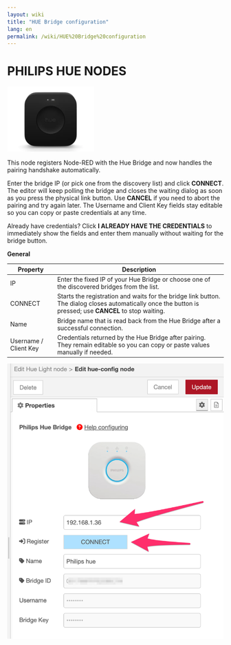 ```yaml
---
layout: wiki
title: "HUE Bridge configuration"
lang: en
permalink: /wiki/HUE%20Bridge%20configuration
---
```

<H1>PHILIPS HUE NODES

</H1>

 <img src='https://raw.githubusercontent.com/Supergiovane/node-red-contrib-knx-ultimate/master/img/huehub.jpg' width='40%'>

This node registers Node-RED with the Hue Bridge and now handles the pairing handshake automatically.

Enter the bridge IP (or pick one from the discovery list) and click **CONNECT**. The editor will keep polling the bridge and closes the waiting dialog as soon as you press the physical link button. Use **CANCEL** if you need to abort the pairing and try again later. The Username and Client Key fields stay editable so you can copy or paste credentials at any time.

Already have credentials? Click **I ALREADY HAVE THE CREDENTIALS** to immediately show the fields and enter them manually without waiting for the bridge button.

**General**

|Property|Description|
|--|--|
| IP | Enter the fixed IP of your Hue Bridge or choose one of the discovered bridges from the list. |
| CONNECT | Starts the registration and waits for the bridge link button. The dialog closes automatically once the button is pressed; use **CANCEL** to stop waiting. |
| Name | Bridge name that is read back from the Hue Bridge after a successful connection. |
| Username / Client Key | Credentials returned by the Hue Bridge after pairing. They remain editable so you can copy or paste values manually if needed. |

![image.png](../img/hude-config.png)
